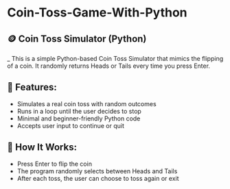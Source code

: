 # Coin-Toss-Game-With-Python
## 🪙 Coin Toss Simulator (Python)

_ This is a simple Python-based Coin Toss Simulator that mimics the flipping of a coin. It randomly returns Heads or Tails every time you press Enter.

## 🚀 Features:

- Simulates a real coin toss with random outcomes
- Runs in a loop until the user decides to stop
- Minimal and beginner-friendly Python code
- Accepts user input to continue or quit

## 🧠 How It Works:

- Press Enter to flip the coin
- The program randomly selects between Heads and Tails
- After each toss, the user can choose to toss again or exit
